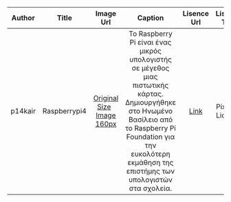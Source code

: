 | Author |  Title | Image Url|Caption |Lisence Url|Lisence Text|Categories|Tags|
| :---:  |  :---: | :---:    |:---:    |:---:      |:---:       |:---:     |:---:|
| p14kair|  Raspberrypi4 | [Original Size](https://github.com/VaggelisKair/gr/blob/gh-pages/images/raspberrypi4.jpg) &nbsp; [Image 160px](https://github.com/VaggelisKair/gr/blob/gh-pages/images/raspberrypi4-thumb.jpg)|Το Raspberry Pi είναι ένας μικρός υπολογιστής σε μέγεθος μιας πιστωτικής κάρτας. Δημιουργήθηκε στο Ηνωμένο Βασίλειο από το Raspberry Pi Foundation για την ευκολότερη εκμάθηση της επιστήμης των υπολογιστών  στα σχολεία. |[Link](https://pixabay.com/el/service/license/)|Pixabay Licence |Electronics|Raspberry Pi|

